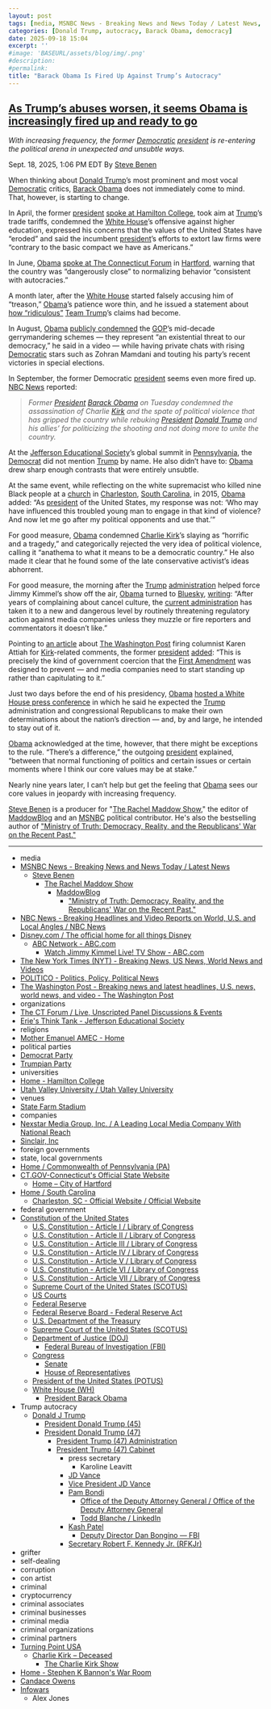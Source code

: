 ```yaml
---
layout: post
tags: [media, MSNBC News - Breaking News and News Today / Latest News, Steve Benen, The Rachel Maddow Show, MaddowBlog, “Ministry of Truth –  Democracy Reality and the Republicans’ War on the Recent Past.”, NBC News - Breaking Headlines and Video Reports on World U.S. and Local Angles / NBC News, Disney.com / The official home for all things Disney, ABC Network - ABC.com, Watch Jimmy Kimmel Live! TV Show - ABC.com, The New York Times (NYT) - Breaking News US News World News and Videos, POLITICO - Politics Policy Political News, The Washington Post - Breaking news and latest headlines U.S. news world news and video - The Washington Post, organizations, The CT Forum / Live Unscripted Panel Discussions & Events, Erie’s Think Tank - Jefferson Educational Society, religions, Mother Emanuel AMEC - Home, political parties, Democrat Party, Trumpian Party, universities, Home - Hamilton College, Utah Valley University / Utah Valley University, venues, State Farm Stadium, companies, Nexstar Media Group Inc. / A Leading Local Media Company With National Reach, Sinclair Inc, foreign governments, state local governments, Home / Commonwealth of Pennsylvania (PA), CT.GOV-Connecticut’s Official State Website, Home – City of Hartford, Home / South Carolina, Charleston SC - Official Website / Official Website, federal government, Constitution of the United States, U.S. Constitution - Article I / Library of Congress, U.S. Constitution - Article II / Library of Congress, U.S. Constitution - Article III / Library of Congress, U.S. Constitution - Article IV / Library of Congress, U.S. Constitution - Article V / Library of Congress, U.S. Constitution - Article VI / Library of Congress, U.S. Constitution - Article VII / Library of Congress, Supreme Court of the United States (SCOTUS), US Courts, Federal Reserve, Federal Reserve Board - Federal Reserve Act, U.S. Department of the Treasury, Supreme Court of the United States (SCOTUS), Department of Justice (DOJ), Federal Bureau of Investigation (FBI), Congress, Senate, House of Representatives, President of the United States (POTUS), White House (WH), President Barack Obama, Trump autocracy, Donald J Trump, President Donald Trump (45), President Donald Trump (47), President Trump (47) Administration, President Trump (47) Cabinet, press secretary, Karoline Leavitt, JD Vance, Vice President JD Vance, Pam Bondi, Office of the Deputy Attorney General / Office of the Deputy Attorney General, Todd Blanche / LinkedIn, Kash Patel, Deputy Director Dan Bongino — FBI, Secretary Robert F. Kennedy Jr. (RFKJr), grifter, self-dealing, corruption, con artist, criminal, cryptocurrency, criminal associates, criminal businesses, criminal media, criminal organizations, criminal partners, Turning Point USA, Charlie Kirk – Deceased, The Charlie Kirk Show, Home - Stephen K Bannon’s War Room, Candace Owens, Infowars, Alex Jones]
categories: [Donald Trump, autocracy, Barack Obama, democracy]
date: 2025-09-18 15:04
excerpt: ''
#image: 'BASEURL/assets/blog/img/.png'
#description:
#permalink:
title: "Barack Obama Is Fired Up Against Trump’s Autocracy"
---
```



## [As Trump’s abuses worsen, it seems Obama is increasingly fired up and ready to go](https://www.msnbc.com/rachel-maddow-show/maddowblog/trumps-abuses-worsen-seems-obama-increasingly-fired-ready-go-rcna232178)

*With increasing frequency, the former [Democratic](https://www.democrats.org/) [president](https://www.whitehouse.gov/) is re-entering the political arena in unexpected and unsubtle ways.*

Sept. 18, 2025, 1:06 PM EDT
By [Steve Benen](https://www.msnbc.com/author/steve-benen-ncpn433601)

When thinking about [Donald Trump](https://www.donaldjtrump.com/)’s most prominent and most vocal [Democratic](https://www.democrats.org/) critics, [Barack Obama](https://www.msnbc.com/rachel-maddow-show/maddowblog/-responsible-approach-obama-backs-democratic-response-republican-redis-rcna226263) does not immediately come to mind. That, however, is starting to change.

In April, the former [president](https://www.whitehouse.gov/) [spoke at Hamilton College](https://barackobama.medium.com/conversation-at-hamilton-college-0c44228ac0bd), took aim at [Trump](https://www.donaldjtrump.com/)’s trade tariffs, condemned the [White House](https://www.whitehouse.gov/)’s offensive against higher education, expressed his concerns that the values of the United States have “eroded” and said the incumbent [president](https://www.whitehouse.gov/)’s efforts to extort law firms were “contrary to the basic compact we have as Americans.”

In June, [Obama](https://obamawhitehouse.archives.gov/) [spoke at The Connecticut Forum](https://www.msnbc.com/top-stories/latest/barack-obama-trump-speech-trump-autocracy-rcna213729) in [Hartford](https://www.hartfordct.gov/), warning that the country was “dangerously close” to normalizing behavior “consistent with autocracies.”

A month later, after the [White House](https://www.whitehouse.gov/) started falsely accusing him of “treason,” [Obama](https://obamawhitehouse.archives.gov/)’s patience wore thin, and he issued a statement about [how “ridiculous”](https://www.msnbc.com/rachel-maddow-show/maddowblog/obamas-patience-wears-thin-response-trumps-treason-accusation-ridiculo-rcna220462) [Team Trump](https://www.donaldjtrump.com/)’s claims had become.

In August, [Obama](https://obamawhitehouse.archives.gov/) [publicly condemned](https://www.politico.com/newsletters/playbook/2025/08/29/fired-up-ready-to-go-again-00535334) the [GOP](https://www.gop.com/)’s mid-decade gerrymandering schemes — they represent “an existential threat to our democracy,” he said in a video — while having private chats with rising [Democratic](https://www.democrats.org/) stars such as Zohran Mamdani and touting his party’s recent victories in special elections.

In September, the former Democratic [president](https://www.whitehouse.gov/) seems even more fired up. [NBC News](https://www.nbcnews.com/) reported:

> *Former [President](https://www.whitehouse.gov/) [Barack Obama](https://obamawhitehouse.archives.gov/) on Tuesday condemned the assassination of Charlie [Kirk](https://www.charliekirk.com/) and the spate of political violence that has gripped the country while rebuking [President](https://www.whitehouse.gov/) [Donald Trump](https://www.donaldjtrump.com/) and his allies’ for politicizing the shooting and not doing more to unite the country.*

At the [Jefferson Educational Society](https://www.jeserie.org/)’s global summit in [Pennsylvania](https://www.pa.gov/), the [Democrat](https://www.democrats.org/) did not mention [Trump](https://www.donaldjtrump.com/) by name. He also didn’t have to: [Obama](https://obamawhitehouse.archives.gov/) drew sharp enough contrasts that were entirely unsubtle.

At the same event, while reflecting on the white supremacist who killed nine Black people at a [church](https://motheremanuel.com/) in [Charleston](https://charleston-sc.gov/), [South Carolina](https://www.sc.gov/), in 2015, [Obama](https://obamawhitehouse.archives.gov/) added: “As [president](https://www.whitehouse.gov/) of the United States, my response was not: ‘Who may have influenced this troubled young man to engage in that kind of violence? And now let me go after my political opponents and use that.’”

For good measure, [Obama](https://obamawhitehouse.archives.gov/) condemned [Charlie Kirk](https://www.charliekirk.com/)’s slaying as “horrific and a tragedy,” and categorically rejected the very idea of political violence, calling it “anathema to what it means to be a democratic country.” He also made it clear that he found some of the late conservative activist’s ideas abhorrent.

For good measure, the morning after the [Trump](https://www.donaldjtrump.com/) [administration](https://www.whitehouse.gov/administration/) helped force Jimmy Kimmel’s show off the air, [Obama](https://obamawhitehouse.archives.gov/) turned to [Bluesky](https://bsky.app/), [writing](https://bsky.app/profile/barackobama.bsky.social/post/3lz4jpjnfk222): “After years of complaining about cancel culture, the [current administration](https://www.whitehouse.gov/administration/) has taken it to a new and dangerous level by routinely threatening regulatory action against media companies unless they muzzle or fire reporters and commentators it doesn’t like.”

Pointing to [an article](https://www.nytimes.com/2025/09/15/business/media/washington-post-charlie-kirk-karen-attiah.html) about [The Washington Post](https://www.washingtonpost.com/) firing columnist Karen Attiah for [Kirk](https://www.charliekirk.com/)-related comments, the former [president](https://www.whitehouse.gov/) [added](https://bsky.app/profile/barackobama.bsky.social/post/3lz4jpl4nb222): “This is precisely the kind of government coercion that the [First Amendment](https://constitution.congress.gov/constitution/amendment-1/) was designed to prevent — and media companies need to start standing up rather than capitulating to it.”

Just two days before the end of his presidency, [Obama](https://obamawhitehouse.archives.gov/) [hosted a White House press conference](https://obamawhitehouse.archives.gov/the-press-office/2017/01/18/remarks-president-final-press-conference) in which he said he expected the [Trump](https://www.donaldjtrump.com/) administration and congressional Republicans to make their own determinations about the nation’s direction — and, by and large, he intended to stay out of it.

[Obama](https://obamawhitehouse.archives.gov/) acknowledged at the time, however, that there might be exceptions to the rule. “There’s a difference,” the outgoing [president](https://www.whitehouse.gov/) explained, “between that normal functioning of politics and certain issues or certain moments where I think our core values may be at stake.”

Nearly nine years later, I can’t help but get the feeling that [Obama](https://obamawhitehouse.archives.gov/) sees our core values in jeopardy with increasing frequency.

[Steve Benen](https://www.msnbc.com/author/steve-benen-ncpn433601) is a producer for "[The Rachel Maddow Show](https://www.msnbc.com/rachel-maddow-show)," the editor of [MaddowBlog](https://www.msnbc.com/rachel-maddow-show) and an [MSNBC](https://www.msnbc.com/) political contributor. He's also the bestselling author of ["Ministry of Truth: Democracy, Reality, and the Republicans' War on the Recent Past."](https://www.harpercollins.com/products/ministry-of-truth-steve-benen)

----
- media
- [MSNBC News - Breaking News and News Today / Latest News](https://www.msnbc.com/)
    - [Steve Benen](https://www.msnbc.com/author/steve-benen-ncpn433601)
        - [The Rachel Maddow Show](https://www.msnbc.com/rachel-maddow-show)
            - [MaddowBlog](https://www.msnbc.com/rachel-maddow-show)
                - ["Ministry of Truth: Democracy, Reality, and the Republicans' War on the Recent Past."](https://www.harpercollins.com/products/ministry-of-truth-steve-benen)
- [NBC News - Breaking Headlines and Video Reports on World, U.S. and Local Angles / NBC News](https://www.nbcnews.com/)
- [Disney.com / The official home for all things Disney](https://www.disney.com/)
    - [ABC Network - ABC.com](https://abc.com/)
        - [Watch Jimmy Kimmel Live! TV Show - ABC.com](https://abc.com/show/9bfe2f4f-41ad-4492-a6dd-0b67db180543)
- [The New York Times (NYT) - Breaking News, US News, World News and Videos](https://www.nytimes.com/)
- [POLITICO - Politics, Policy, Political News](https://www.politico.com/)
- [The Washington Post - Breaking news and latest headlines, U.S. news, world news, and video - The Washington Post](https://www.washingtonpost.com/)
- organizations
- [The CT Forum / Live, Unscripted Panel Discussions & Events](https://www.ctforum.org/)
- [Erie's Think Tank - Jefferson Educational Society](https://www.jeserie.org/)
- religions
- [Mother Emanuel AMEC - Home](https://motheremanuel.com/)
- political parties
- [Democrat Party](https://www.democrats.org/)
- [Trumpian Party](https://www.gop.com/)
- universities
- [Home - Hamilton College](https://www.hamilton.edu/)
- [Utah Valley University / Utah Valley University](https://www.uvu.edu/)
- venues
- [State Farm Stadium](https://www.statefarmstadium.com/)
- companies
- [Nexstar Media Group, Inc. / A Leading Local Media Company With National Reach](https://www.nexstar.tv/)
- [Sinclair, Inc](https://sbgi.net/)
- foreign governments
- state, local governments
- [Home / Commonwealth of Pennsylvania (PA)](https://www.pa.gov/)
- [CT.GOV-Connecticut's Official State Website](https://portal.ct.gov/)
    - [Home – City of Hartford](https://www.hartfordct.gov/)
- [Home / South Carolina](https://sc.gov/)
    - [Charleston, SC - Official Website / Official Website](https://charleston-sc.gov/)
- federal government
- [Constitution of the United States](https://constitution.congress.gov/constitution/)
    - [U.S. Constitution - Article I / Library of Congress](https://constitution.congress.gov/constitution/article-1/)
    - [U.S. Constitution - Article II / Library of Congress](https://constitution.congress.gov/constitution/article-2/)
    - [U.S. Constitution - Article III / Library of Congress](https://constitution.congress.gov/constitution/article-3/)
    - [U.S. Constitution - Article IV / Library of Congress](https://constitution.congress.gov/constitution/article-4/)
    - [U.S. Constitution - Article V / Library of Congress](https://constitution.congress.gov/constitution/article-5/)
    - [U.S. Constitution - Article VI / Library of Congress](https://constitution.congress.gov/constitution/article-6/)
    - [U.S. Constitution - Article VII / Library of Congress](https://constitution.congress.gov/constitution/article-7/)
    - [Supreme Court of the United States (SCOTUS)](https://www.supremecourt.gov/)
    - [US Courts](https://www.uscourts.gov/)
    - [Federal Reserve](https;//www.federalreserve.gov/)
    - [Federal Reserve Board - Federal Reserve Act](https://www.federalreserve.gov/aboutthefed/fract.htm)
    - [U.S. Department of the Treasury](https://home.treasury.gov/)
    - [Supreme Court of the United States (SCOTUS)](https://www.supremecourt.gov/)
    - [Department of Justice (DOJ)](https://www.justice.gov/)
        - [Federal Bureau of Investigation (FBI)](https://www.fbi.gov/)
    - [Congress](https://www.congress.gov/)
        - [Senate](https://www.senate.gov/)
        - [House of Representatives](https://www.house.gov/)
     - [President of the United States (POTUS)](https://www.whitehouse.gov/)
    - [White House (WH)](https://www.whitehouse.gov/)
        - [President Barack Obama](https://obamawhitehouse.archives.gov/)
- Trump autocracy
    - [Donald J Trump](https://www.donaldjtrump.com/)
        - [President Donald Trump (45)](https://trumpwhitehouse.archives.gov/)
        - [President Donald Trump (47)](https://www.whitehouse.gov/administration/donald-j-trump/)
            - [President Trump (47) Administration](https://www.whitehouse.gov/administration/)
            - [President Trump (47) Cabinet](https://www.whitehouse.gov/administration/the-cabinet/)
                - press secretary
                    - Karoline Leavitt
                - [JD Vance](https://www.linkedin.com/in/jd-vance-770a9047/)
                - [Vice President JD Vance](https://www.whitehouse.gov/administration/jd-vance/)
                - [Pam Bondi](https://www.justice.gov/ag/staff-profile/meet-attorney-general)
                    - [Office of the Deputy Attorney General / Office of the Deputy Attorney General](https://www.justice.gov/dag)
                    - [Todd Blanche / LinkedIn](https://www.linkedin.com/in/toddblanche/)
                - [Kash Patel](https://www.fbi.gov/about/leadership-and-structure/director-patel)
                    - [Deputy Director Dan Bongino — FBI](https://www.fbi.gov/about/leadership-and-structure/deputy-director-dan-bongino)
                - [Secretary Robert F. Kennedy Jr. (RFKJr)](https://www.hhs.gov/about/leadership/robert-kennedy.html)
- grifter
- self-dealing
- corruption
- con artist
- criminal
- cryptocurrency
- criminal associates
- criminal businesses
- criminal media
- criminal organizations
- criminal partners
- [Turning Point USA](https://www.tpusa.com/)
    - [Charlie Kirk – Deceased](https://www.charliekirk.com/)
        - [The Charlie Kirk Show](https://thecharliekirkshow.com/)
- [Home - Stephen K Bannon's War Room](https://warroom.org/)
- [Candace Owens](https://www.candaceowens.com/)
- [Infowars](https://www.infowars.com/)
    - Alex Jones
